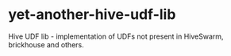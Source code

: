 yet-another-hive-udf-lib
========================

Hive UDF lib - implementation of UDFs not present in HiveSwarm, brickhouse and others. 
